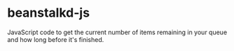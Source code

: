 beanstalkd-js
=============

JavaScript code to get the current number of items remaining in your queue and how long before it's finished.
